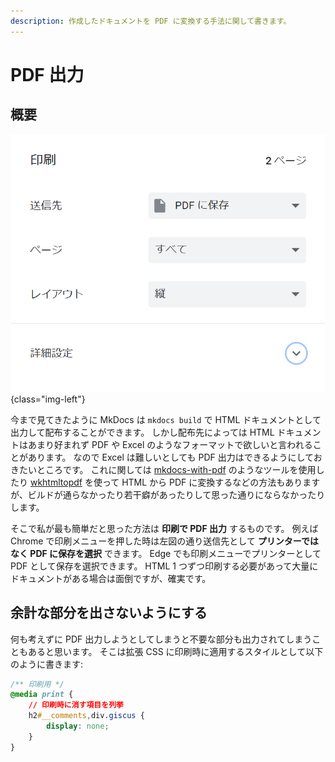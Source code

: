```yaml
---
description: 作成したドキュメントを PDF に変換する手法に関して書きます。
---
```


# PDF 出力

## 概要

![](images/009-01.png){class="img-left"}

今まで見てきたように MkDocs は `mkdocs build` で HTML ドキュメントとして出力して配布することができます。
しかし配布先によっては HTML ドキュメントはあまり好まれず PDF や Excel のようなフォーマットで欲しいと言われることがあります。
なので Excel は難しいとしても PDF 出力はできるようにしておきたいところです。
これに関しては [mkdocs-with-pdf](https://github.com/orzih/mkdocs-with-pdf) のようなツールを使用したり
[wkhtmltopdf](https://wkhtmltopdf.org/) を使って HTML から PDF
に変換するなどの方法もありますが、ビルドが通らなかったり若干癖があったりして思った通りにならなかったりします。

そこで私が最も簡単だと思った方法は **印刷で PDF 出力** するものです。
例えば Chrome で印刷メニューを押した時は左図の通り送信先として **プリンターではなく PDF に保存を選択** できます。
Edge でも印刷メニューでプリンターとして PDF として保存を選択できます。
HTML 1 つずつ印刷する必要があって大量にドキュメントがある場合は面倒ですが、確実です。

## 余計な部分を出さないようにする

何も考えずに PDF 出力しようとしてしまうと不要な部分も出力されてしまうこともあると思います。
そこは拡張 CSS に印刷時に適用するスタイルとして以下のように書きます:

```css
/** 印刷用 */
@media print {
    // 印刷時に消す項目を列挙
    h2#__comments,div.giscus {
        display: none;
    }
}
```